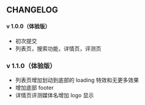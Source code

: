 ## CHANGELOG

#### v 1.0.0（体验版）

- 初次提交
- 列表页，搜索功能，详情页，评测页

### v 1.1.0（体验版）

- 列表页增加划动到底部的 loading 特效和无更多效果
- 增加底部 footer
- 详情页评测媒体名增加 logo 显示
